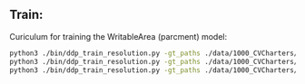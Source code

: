 ## Train:

Curiculum for training the WritableArea (parcment) model:
```bash
python3 ./bin/ddp_train_resolution.py -gt_paths ./data/1000_CVCharters/*/*/*/*.seals.crops/*.resolution.gt.json -augment_scale_range '[1.0, 1.0]' ; 
python3 ./bin/ddp_train_resolution.py -gt_paths ./data/1000_CVCharters/*/*/*/*.seals.crops/*.resolution.gt.json  -epochs 200; 
python3 ./bin/ddp_train_resolution.py -gt_paths ./data/1000_CVCharters/*/*/*/*.seals.crops/*.resolution.gt.json -lr 0.0003 -epochs 1000
```
